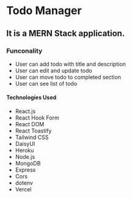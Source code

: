 # Todo Manager

## It is a MERN Stack application. 

### Funconality
- User can add todo with title and description
- User can edit and update todo
- User can move todo to completed section
- User can see list of todo

#### Technologies Used
- React.js
- React Hook Form
- React DOM
- React Toastify
- Tailwind CSS
- DaisyUI
- Heroku
- Node.js
- MongoDB
- Express 
- Cors
- dotenv
- Vercel

